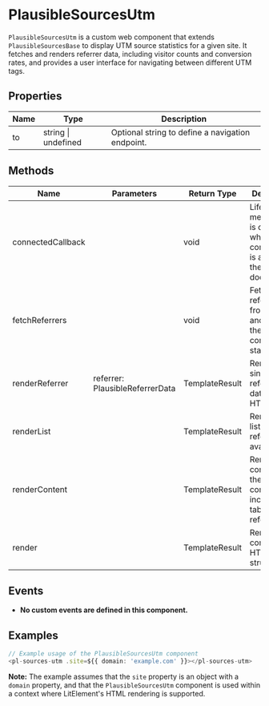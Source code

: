 # PlausibleSourcesUtm

`PlausibleSourcesUtm` is a custom web component that extends `PlausibleSourcesBase` to display UTM source statistics for a given site. It fetches and renders referrer data, including visitor counts and conversion rates, and provides a user interface for navigating between different UTM tags.

## Properties

| Name       | Type               | Description                                      |
|------------|--------------------|--------------------------------------------------|
| to         | string \| undefined | Optional string to define a navigation endpoint. |

## Methods

| Name            | Parameters | Return Type | Description                                                                 |
|-----------------|------------|-------------|-----------------------------------------------------------------------------|
| connectedCallback |            | void        | Lifecycle method that is called when the component is added to the document. |
| fetchReferrers  |            | void        | Fetches referrer data from the API and updates the component state.         |
| renderReferrer  | referrer: PlausibleReferrerData | TemplateResult | Renders a single referrer's data as HTML. |
| renderList      |            | TemplateResult | Renders the list of referrers if available. |
| renderContent   |            | TemplateResult | Renders the content of the component including tabs and referrer list. |
| render          |            | TemplateResult | Renders the component's HTML structure. |

## Events

- **No custom events are defined in this component.**

## Examples

```typescript
// Example usage of the PlausibleSourcesUtm component
<pl-sources-utm .site=${{ domain: 'example.com' }}></pl-sources-utm>
```

**Note:** The example assumes that the `site` property is an object with a `domain` property, and that the `PlausibleSourcesUtm` component is used within a context where LitElement's HTML rendering is supported.